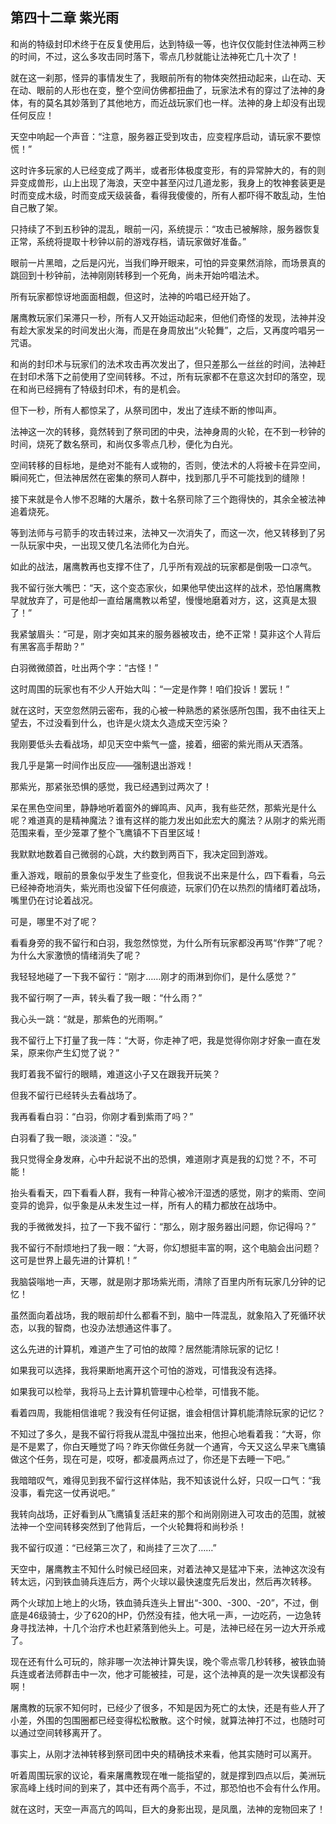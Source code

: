 ## 第四十二章 紫光雨


和尚的特级封印术终于在反复使用后，达到特级一等，也许仅仅能封住法神两三秒的时间，不过，这么多攻击同时落下，零点几秒就能让法神死亡几十次了！

就在这一刹那，怪异的事情发生了，我眼前所有的物体突然扭动起来，山在动、天在动、眼前的人形也在变，整个空间仿佛都扭曲了，玩家法术有的穿过了法神的身体，有的莫名其妙落到了其他地方，而近战玩家们也一样。法神的身上却没有出现任何反应！

天空中响起一个声音：“注意，服务器正受到攻击，应变程序启动，请玩家不要惊慌！”

这时许多玩家的人已经变成了两半，或者形体极度变形，有的异常肿大的，有的则异变成兽形，山上出现了海浪，天空中甚至闪过几道龙影，我身上的牧神套装更是时而变成木级，时而变成天级装备，看得我傻傻的，所有人都吓得不敢乱动，生怕自己散了架。

只持续了不到五秒钟的混乱，眼前一闪，系统提示：“攻击已被解除，服务器恢复正常，系统将提取十秒钟以前的游戏存档，请玩家做好准备。”

眼前一片黑暗，之后是闪光，当我们睁开眼来，可怕的异变果然消除，而场景真的跳回到十秒钟前，法神刚刚转移到一个死角，尚未开始吟唱法术。

所有玩家都惊讶地面面相觑，但这时，法神的吟唱已经开始了。

屠鹰教玩家们呆滞只一秒，所有人又开始运动起来，但他们奇怪的发现，法神并没有趁大家发呆的时间发出火海，而是在身周放出“火轮舞”，之后，又再度吟唱另一咒语。

和尚的封印术与玩家们的法术攻击再次发出了，但只差那么一丝丝的时间，法神赶在封印术落下之前使用了空间转移。不过，所有玩家都不在意这次封印的落空，现在和尚已经拥有了特级封印术，有的是机会。

但下一秒，所有人都惊呆了，从祭司团中，发出了连续不断的惨叫声。

法神这一次的转移，竟然转到了祭司团的中央，法神身周的火轮，在不到一秒钟的时间，烧死了数名祭司，和尚仅多零点几秒，便化为白光。

空间转移的目标地，是绝对不能有人或物的，否则，使法术的人将被卡在异空间，瞬间死亡，但法神居然在密集的祭司人群中，找到那几乎不可能找到的缝隙！

接下来就是令人惨不忍睹的大屠杀，数十名祭司除了三个跑得快的，其余全被法神追着烧死。

等到法师与弓箭手的攻击转过来，法神又一次消失了，而这一次，他又转移到了另一队玩家中央，一出现又使几名法师化为白光。

如此的战法，屠鹰教再也支撑不住了，几乎所有观战的玩家都是倒吸一口凉气。

我不留行张大嘴巴：“天，这个变态家伙，如果他早使出这样的战术，恐怕屠鹰教早就放弃了，可是他却一直给屠鹰教以希望，慢慢地磨着对方，这，这真是太狠了！”

我紧皱眉头：“可是，刚才突如其来的服务器被攻击，绝不正常！莫非这个人背后有黑客高手帮助？”

白羽微微颌首，吐出两个字：“古怪！”

这时周围的玩家也有不少人开始大叫：“一定是作弊！咱们投诉！罢玩！”

就在这时，天空忽然阴云密布，我的心被一种熟悉的紧张感所包围，我不由往天上望去，不过没看到什么，也许是火烧太久造成天空污染？

我刚要低头去看战场，却见天空中紫气一盛，接着，细密的紫光雨从天洒落。

我几乎是第一时间作出反应——强制退出游戏！

那紫光，那紧张恐惧的感觉，我已经遇到过两次了！

呆在黑色空间里，静静地听着窗外的蝉鸣声、风声，我有些茫然，那紫光是什么呢？难道真的是精神魔法？谁有这样的能力发出如此宏大的魔法？从刚才的紫光雨范围来看，至少笼罩了整个飞鹰镇不下百里区域！

我默默地数着自己微弱的心跳，大约数到两百下，我决定回到游戏。

重入游戏，眼前的景象似乎发生了些变化，但我说不出来是什么，四下看看，乌云已经神奇地消失，紫光雨也没留下任何痕迹，玩家们仍在以热烈的情绪盯着战场，嘴里仍在讨论着战况。

可是，哪里不对了呢？

看看身旁的我不留行和白羽，我忽然惊觉，为什么所有玩家都没再骂“作弊”了呢？为什么大家激愤的情绪消失了呢？

我轻轻地碰了一下我不留行：“刚才……刚才的雨淋到你们，是什么感觉？”

我不留行啊了一声，转头看了我一眼：“什么雨？”

我心头一跳：“就是，那紫色的光雨啊。”

我不留行上下打量了我一阵：“大哥，你走神了吧，我是觉得你刚才好象一直在发呆，原来你产生幻觉了说？”

我盯着我不留行的眼睛，难道这小子又在跟我开玩笑？

但我不留行已经转头去看战场了。

我再看看白羽：“白羽，你刚才看到紫雨了吗？”

白羽看了我一眼，淡淡道：“没。”

我只觉得全身发麻，心中升起说不出的恐惧，难道刚才真是我的幻觉？不，不可能！

抬头看看天，四下看看人群，我有一种背心被冷汗湿透的感觉，刚才的紫雨、空间变异的诡异，似乎象是从未发生过一样，所有人的精力都放在战场中。

我的手微微发抖，拉了一下我不留行：“那么，刚才服务器出问题，你记得吗？”

我不留行不耐烦地扫了我一眼：“大哥，你幻想挺丰富的啊，这个电脑会出问题？这可是世界上最先进的计算机！”

我脑袋嗡地一声，天哪，就是刚才那场紫光雨，清除了百里内所有玩家几分钟的记忆！

虽然面向着战场，我的眼前却什么都看不到，脑中一阵混乱，就象陷入了死循环状态，以我的智商，也没办法想通这件事了。

这么先进的计算机，难道产生了可怕的故障？居然能清除玩家的记忆！

如果我可以选择，我将果断地离开这个可怕的游戏，可惜我没有选择。

如果我可以检举，我将马上去计算机管理中心检举，可惜我不能。

看着四周，我能相信谁呢？我没有任何证据，谁会相信计算机能清除玩家的记忆？

不知过了多久，是我不留行将我从混乱中强拉出来，他担心地看着我：“大哥，你是不是累了，你白天睡觉了吗？昨天你做任务就一个通宵，今天又这么早来飞鹰镇做这个任务，现在可是，哎呀，都凌晨两点过了，你还是下去睡一下吧。”

我暗暗叹气，难得见到我不留行这样体贴，我不知该说什么好，只叹一口气：“我没事，看完这一仗再说吧。”

我转向战场，正好看到从飞鹰镇复活赶来的那个和尚刚刚进入可攻击的范围，就被法神一个空间转移突然到了他背后，一个火轮舞将和尚秒杀！

我不留行叹道：“已经第三次了，和尚挂了三次了……”

天空中，屠鹰教主不知什么时候已经回来，对着法神又是猛冲下来，法神这次没有转太远，闪到铁血骑兵连后方，两个火球以最快速度先后发出，然后再次转移。

两个火球加上地上的火场，铁血骑兵连头上冒出“-300、-300、-20”，不过，倒底是46级骑士，少了620的HP，仍然没有挂，他大吼一声，一边吃药，一边急转身寻找法神，十几个治疗术也赶紧落到他头上。可是，法神已经在另一边大开杀戒了。

现在还有什么可玩的，除非哪一次法神计算失误，晚个零点零几秒转移，被铁血骑兵连或者法师群击中一次，他才可能被挂，可是，这个法神真的是一次失误都没有啊！

屠鹰教的玩家不知何时，已经少了很多，不知是因为死亡的太快，还是有些人开了小差，外围的包围圈都已经变得松松散散。这个时候，就算法神打不过，也随时可以通过空间转移离开了。

事实上，从刚才法神转移到祭司团中央的精确技术来看，他其实随时可以离开。

听着周围玩家的议论，看来屠鹰教现在唯一能指望的，就是撑到四点以后，美洲玩家高峰上线时间的到来了，其中还有两个高手，不过，那恐怕也不会有什么作用。

就在这时，天空一声高亢的鸣叫，巨大的身影出现，是凤凰，法神的宠物回来了！





